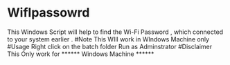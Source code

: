 # WifIpassowrd
This Windows Script will help to find the Wi-Fi Password , which connected to your system earlier  .
#Note 
This WIll work in WIndows Machine only 
#Usage
Right click on the batch folder 
Run as Adminstrator 
#Disclaimer 
This Only work for ****** Windows Machine ******

